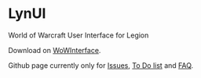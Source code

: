 # LynUI
World of Warcraft User Interface for Legion

Download on [WoWInterface](http://www.wowinterface.com/downloads/fileinfo.php?id=24059).

Github page currently only for [Issues](https://github.com/mtthsw/LynUI/issues), [To Do list](https://github.com/mtthsw/LynUI/wiki/To-Do) and [FAQ](https://github.com/mtthsw/LynUI/wiki/FAQ).
